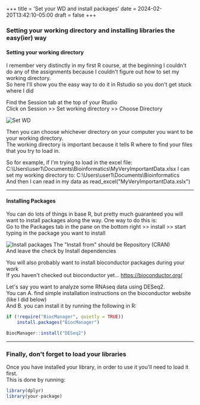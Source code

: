 +++
title = 'Set your WD and install packages'
date = 2024-02-20T13:42:10-05:00
draft = false
+++

### Setting your working directory and installing libraries the easy(ier) way

#### Setting your working directory

I remember very distinctly in my first R course, at the beginning I couldn't do any of the assignments because I couldn't figure out how to set my working directory.  
So here I'll show you the easy way to do it in Rstudio so you don't get stuck where I did


Find the Session tab at the top of your Rtudio  
Click on Session >> Set working directory >> Choose Directory

![Set WD](/SetWD.png "setwd")

Then you can choose whichever directory on your computer you want to be your working directory.  
The working directory is important because it tells R where to find your files that you try to load in.  

So for example, if I'm trying to load in the excel file: C:\Users\user1\Documents\Bioinformatics\MyVeryImportantData.xlsx
I can set my working directory to: C:\Users\user1\Documents\Bioinformatics  
And then I can read in my data as read_excel("MyVeryImportantData.xslx")

---

#### Installing Packages
You can do lots of things in base R, but pretty much guaranteed you will want to install packages along the way.  One way to do this is:  
Go to the Packages tab in the pane on the bottom right >> install >> start typing in the package you want to install

![Install packages](R_getting_started/install_lib.png "Install Packages")
The "Install from" should be Repository (CRAN)  
And leave the check by Install dependencies

You will also probably want to install bioconductor packages during your work  
If you haven't checked out bioconductor yet... https://bioconductor.org/

Let's say you want to analyze some RNAseq data using DESeq2.  
You can A. find simple installation instructions on the bioconductor website (like I did below)   
And B. you can install it by running the following in R:

```r
if (!require("BiocManager", quietly = TRUE))
    install.packages("BiocManager")

BiocManager::install("DESeq2")
```

---

### Finally, don't forget to load your libraries
Once you have installed your library, in order to use it you'll need to load it first.  
This is done by running:
```r  
library(dplyr)  
library(your-package)
```